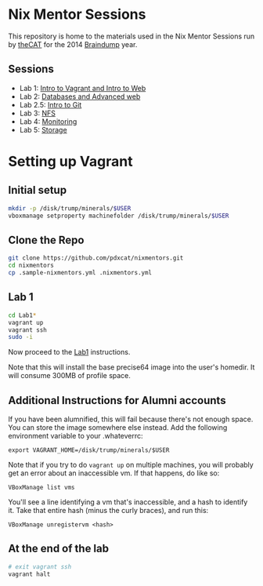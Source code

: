<!---
   Copyright 2014 Portland State University

   Licensed under the Apache License, Version 2.0 (the "License");
   you may not use this file except in compliance with the License.
   You may obtain a copy of the License at

       http://www.apache.org/licenses/LICENSE-2.0

   Unless required by applicable law or agreed to in writing, software
   distributed under the License is distributed on an "AS IS" BASIS,
   WITHOUT WARRANTIES OR CONDITIONS OF ANY KIND, either express or implied.
   See the License for the specific language governing permissions and
   limitations under the License.
--->

Nix Mentor Sessions
===================

This repository is home to the materials used in the Nix Mentor Sessions run by [theCAT](http://cat.pdx.edu) for the 2014 [Braindump](http://braindump.cat.pdx.edu) year.


Sessions
--------

* Lab 1: [Intro to Vagrant and Intro to Web](Lab1-Intro-Web-Vagrant/Lab1.md)
* Lab 2: [Databases and Advanced web](Lab2-Databases/Lab2.md)
* Lab 2.5: [Intro to Git](Lab2.5-Git/Lab2.5.md)
* Lab 3: [NFS](Lab3-NFS/Lab3.md)
* Lab 4: [Monitoring](Lab4-Monitoring/Lab4.md)
* Lab 5: [Storage](Lab5-Storage/Lab5.md)

Setting up Vagrant
==================

Initial setup
-------------

```bash
mkdir -p /disk/trump/minerals/$USER
vboxmanage setproperty machinefolder /disk/trump/minerals/$USER
```

Clone the Repo
--------------

```bash
git clone https://github.com/pdxcat/nixmentors.git
cd nixmentors
cp .sample-nixmentors.yml .nixmentors.yml
```

Lab 1
-----

```bash
cd Lab1*
vagrant up
vagrant ssh
sudo -i
```

Now proceed to the [Lab1](Lab1-Intro-Web-Vagrant/Lab1.md) instructions.

Note that this will install the base precise64 image into the user's homedir. It will consume 300MB of profile space.

Additional Instructions for Alumni accounts
-------------------------------------------

If you have been alumnified, this will fail because there's not enough space. You can store the image somewhere else instead. Add the following environment variable to your .whateverrc:

    export VAGRANT_HOME=/disk/trump/minerals/$USER

Note that if you try to do `vagrant up` on multiple machines, you will probably get an error about an inaccessible vm. If that happens, do like so:

    VBoxManage list vms

You'll see a line identifying a vm that's inaccessible, and a hash to identify it. Take that entire hash (minus the curly braces), and run this:

    VBoxManage unregistervm <hash>


At the end of the lab
---------------------

```bash
# exit vagrant ssh
vagrant halt
```

